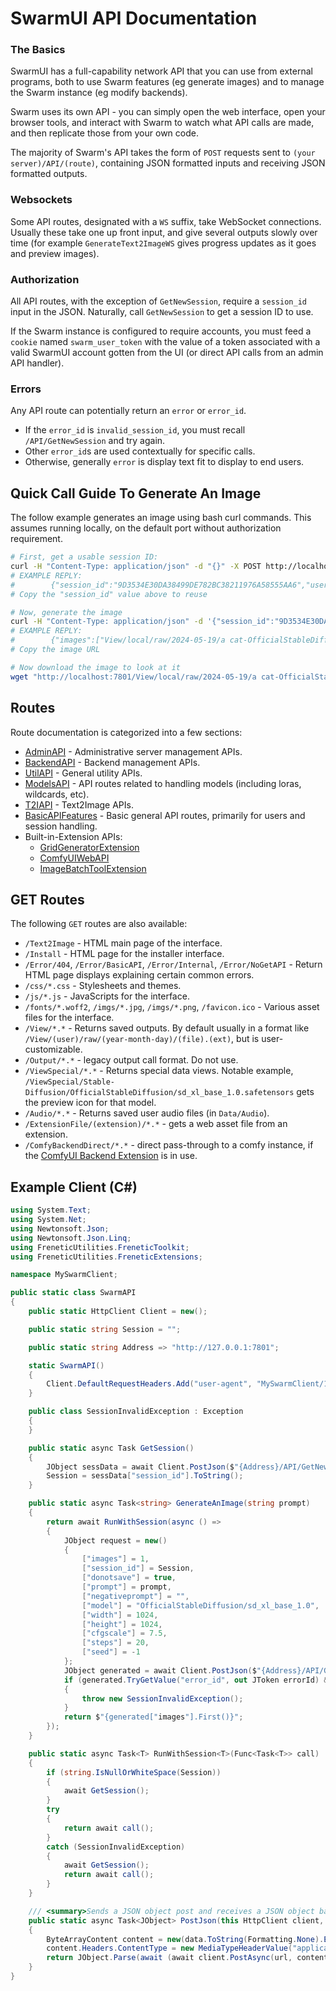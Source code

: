 # SwarmUI API Documentation

### The Basics

SwarmUI has a full-capability network API that you can use from external programs, both to use Swarm features (eg generate images) and to manage the Swarm instance (eg modify backends).

Swarm uses its own API - you can simply open the web interface, open your browser tools, and interact with Swarm to watch what API calls are made, and then replicate those from your own code.

The majority of Swarm's API takes the form of `POST` requests sent to `(your server)/API/(route)`, containing JSON formatted inputs and receiving JSON formatted outputs.

### Websockets

Some API routes, designated with a `WS` suffix, take WebSocket connections. Usually these take one up front input, and give several outputs slowly over time (for example `GenerateText2ImageWS` gives progress updates as it goes and preview images).

### Authorization

All API routes, with the exception of `GetNewSession`, require a `session_id` input in the JSON. Naturally, call `GetNewSession` to get a session ID to use.

If the Swarm instance is configured to require accounts, you must feed a `cookie` named `swarm_user_token` with the value of a token associated with a valid SwarmUI account gotten from the UI (or direct API calls from an admin API handler).

### Errors

Any API route can potentially return an `error` or `error_id`.
- If the `error_id` is `invalid_session_id`, you must recall `/API/GetNewSession` and try again.
- Other `error_id`s are used contextually for specific calls.
- Otherwise, generally `error` is display text fit to display to end users.

## Quick Call Guide To Generate An Image

The follow example generates an image using bash curl commands. This assumes running locally, on the default port without authorization requirement.

```bash
# First, get a usable session ID:
curl -H "Content-Type: application/json" -d "{}" -X POST http://localhost:7801/API/GetNewSession
# EXAMPLE REPLY:
#        {"session_id":"9D3534E30DA38499DE782BC38211976A58555AA6","user_id":"local","output_append_user":true,"version":"0.6.3.0.GIT-5ee406ba","server_id":"058716b5-c6f5-49ed-9ca3-be20d82e4c5f"}
# Copy the "session_id" value above to reuse

# Now, generate the image
curl -H "Content-Type: application/json" -d '{"session_id":"9D3534E30DA38499DE782BC38211976A58555AA6","images":1,"prompt":"a cat","model":"OfficialStableDiffusion/sd_xl_base_1.0","width":1024,"height":1024}' -X POST http://localhost:7801/API/GenerateText2Image
# EXAMPLE REPLY:
#        {"images":["View/local/raw/2024-05-19/a cat-OfficialStableDiffusionsd_xl_base_10s-1872258705.png"]}
# Copy the image URL

# Now download the image to look at it
wget "http://localhost:7801/View/local/raw/2024-05-19/a cat-OfficialStableDiffusionsd_xl_base_10s-1872258705.png"
```

## Routes

Route documentation is categorized into a few sections:

- [AdminAPI](/docs/APIRoutes/AdminAPI.md) - Administrative server management APIs.
- [BackendAPI](/docs/APIRoutes/BackendAPI.md) - Backend management APIs.
- [UtilAPI](/docs/APIRoutes/UtilAPI.md) - General utility APIs.
- [ModelsAPI](/docs/APIRoutes/ModelsAPI.md) - API routes related to handling models (including loras, wildcards, etc).
- [T2IAPI](/docs/APIRoutes/T2IAPI.md) - Text2Image APIs.
- [BasicAPIFeatures](/docs/APIRoutes/BasicAPIFeatures.md) - Basic general API routes, primarily for users and session handling.
- Built-in-Extension APIs:
    - [GridGeneratorExtension](/docs/APIRoutes/GridGeneratorExtension.md)
    - [ComfyUIWebAPI](/docs/APIRoutes/ComfyUIWebAPI.md)
    - [ImageBatchToolExtension](/docs/APIRoutes/ImageBatchToolExtension.md)

## GET Routes

The following `GET` routes are also available:
- `/Text2Image` - HTML main page of the interface.
- `/Install` - HTML page for the installer interface.
- `/Error/404`, `/Error/BasicAPI`, `/Error/Internal`, `/Error/NoGetAPI` - Return HTML page displays explaining certain common errors.
- `/css/*.css` - Stylesheets and themes.
- `/js/*.js` - JavaScripts for the interface.
- `/fonts/*.woff2`, `/imgs/*.jpg`, `/imgs/*.png`, `/favicon.ico` - Various asset files for the interface.
- `/View/*.*` - Returns saved outputs. By default usually in a format like `/View/(user)/raw/(year-month-day)/(file).(ext)`, but is user-customizable.
- `/Output/*.*` - legacy output call format. Do not use.
- `/ViewSpecial/*.*` - Returns special data views. Notable example, `/ViewSpecial/Stable-Diffusion/OfficialStableDiffusion/sd_xl_base_1.0.safetensors` gets the preview icon for that model.
- `/Audio/*.*` - Returns saved user audio files (in `Data/Audio`).
- `/ExtensionFile/(extension)/*.*` - gets a web asset file from an extension.
- `/ComfyBackendDirect/*.*` - direct pass-through to a comfy instance, if the [ComfyUI Backend Extension](/src/BuiltinExtensions/ComfyUIBackend/README.md) is in use.

## Example Client (C#)

```cs
using System.Text;
using System.Net;
using Newtonsoft.Json;
using Newtonsoft.Json.Linq;
using FreneticUtilities.FreneticToolkit;
using FreneticUtilities.FreneticExtensions;

namespace MySwarmClient;

public static class SwarmAPI
{
    public static HttpClient Client = new();

    public static string Session = "";

    public static string Address => "http://127.0.0.1:7801";

    static SwarmAPI()
    {
        Client.DefaultRequestHeaders.Add("user-agent", "MySwarmClient/1.0");
    }

    public class SessionInvalidException : Exception
    {
    }

    public static async Task GetSession()
    {
        JObject sessData = await Client.PostJson($"{Address}/API/GetNewSession", new());
        Session = sessData["session_id"].ToString();
    }

    public static async Task<string> GenerateAnImage(string prompt)
    {
        return await RunWithSession(async () =>
        {
            JObject request = new()
            {
                ["images"] = 1,
                ["session_id"] = Session,
                ["donotsave"] = true,
                ["prompt"] = prompt,
                ["negativeprompt"] = "",
                ["model"] = "OfficialStableDiffusion/sd_xl_base_1.0",
                ["width"] = 1024,
                ["height"] = 1024,
                ["cfgscale"] = 7.5,
                ["steps"] = 20,
                ["seed"] = -1
            };
            JObject generated = await Client.PostJson($"{Address}/API/GenerateText2Image", request);
            if (generated.TryGetValue("error_id", out JToken errorId) && errorId.ToString() == "invalid_session_id")
            {
                throw new SessionInvalidException();
            }
            return $"{generated["images"].First()}";
        });
    }

    public static async Task<T> RunWithSession<T>(Func<Task<T>> call)
    {
        if (string.IsNullOrWhiteSpace(Session))
        {
            await GetSession();
        }
        try
        {
            return await call();
        }
        catch (SessionInvalidException)
        {
            await GetSession();
            return await call();
        }
    }

    /// <summary>Sends a JSON object post and receives a JSON object back.</summary>
    public static async Task<JObject> PostJson(this HttpClient client, string url, JObject data)
    {
        ByteArrayContent content = new(data.ToString(Formatting.None).EncodeUTF8());
        content.Headers.ContentType = new MediaTypeHeaderValue("application/json");
        return JObject.Parse(await (await client.PostAsync(url, content)).Content.ReadAsStringAsync());
    }
}
```
